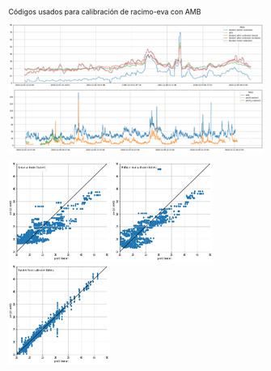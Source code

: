 Códigos usados para calibración de racimo-eva con AMB

![station1](pm10_calibrations_Station1.png)
![station1](pm10_several_Station1.png)

<img src="pm10_linear_Station1.png" width="200" height="200"> <img src="pm10_multiple_Station1.png" width="200" height="200"> <img src="pm10_rf_Station1.png" width="200" height="200">
